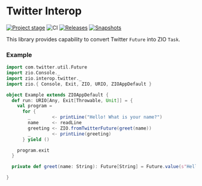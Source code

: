 # Twitter Interop

[![Project stage][Stage]][Stage-Page]
![CI][Badge-CI]
[![Releases][Badge-SonatypeReleases]][Link-SonatypeReleases]
[![Snapshots][Badge-SonatypeSnapshots]][Link-SonatypeSnapshots]

This library provides capability to convert Twitter `Future` into ZIO `Task`.

### Example

```scala
import com.twitter.util.Future
import zio.Console._
import zio.interop.twitter._
import zio.{ Console, Exit, ZIO, URIO, ZIOAppDefault }

object Example extends ZIOAppDefault {
  def run: URIO[Any, Exit[Throwable, Unit]] = {
    val program =
      for {
        _        <- printLine("Hello! What is your name?")
        name     <- readLine
        greeting <- ZIO.fromTwitterFuture(greet(name))
        _        <- printLine(greeting)
      } yield ()

    program.exit
  }

  private def greet(name: String): Future[String] = Future.value(s"Hello, $name!")

}
```

[Badge-CI]: https://github.com/zio/interop-twitter/workflows/CI/badge.svg
[Badge-SonatypeReleases]: https://img.shields.io/nexus/r/https/oss.sonatype.org/dev.zio/zio-interop-twitter_2.12.svg "Sonatype Releases"
[Badge-SonatypeSnapshots]: https://img.shields.io/nexus/s/https/oss.sonatype.org/dev.zio/zio-interop-twitter_2.12.svg "Sonatype Snapshots"
[Link-Circle]: https://circleci.com/gh/zio/interop-twitter/tree/master
[Link-SonatypeReleases]: https://oss.sonatype.org/content/repositories/releases/dev/zio/zio-interop-twitter_2.12/ "Sonatype Releases"
[Link-SonatypeSnapshots]: https://oss.sonatype.org/content/repositories/snapshots/dev/zio/zio-interop-twitter_2.12/ "Sonatype Snapshots"
[Stage]: https://img.shields.io/badge/Project%20Stage-Production%20Ready-brightgreen.svg
[Stage-Page]: https://github.com/zio/zio/wiki/Project-Stages
